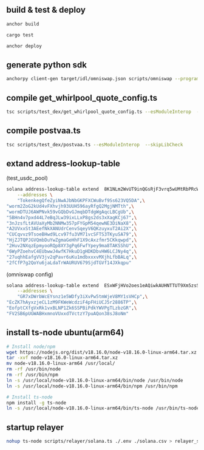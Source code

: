 ## build & test & deploy
```bash
anchor build

cargo test

anchor deploy
```

## generate python sdk
```bash
anchorpy client-gen target/idl/omniswap.json scripts/omniswap --program-id 4edLhT4MAausnqaxvB4ezcVG1adFnGw1QUMTvDMp4JVY
```

## compile get_whirlpool_quote_config.ts
```bash
tsc scripts/test_dex/get_whirlpool_quote_config.ts --esModuleInterop  --skipLibCheck
```

## compile postvaa.ts
```bash
tsc scripts/test_dex/postvaa.ts --esModuleInterop  --skipLibCheck
```

## extand address-lookup-table
(test_usdc_pool)
```bash
solana address-lookup-table extend  8K1NLm2WvUT9inQGsRjF3vrq5wUMtRbPRcWgNpUNNBFC \
    --addresses \
    "TokenkegQfeZyiNwAJbNbGKPFXCWuBvf9Ss623VQ5DA",\
"worm2ZoG2kUd4vFXhvjh93UUH596ayRfgQ2MgjNMTth",\
"wormDTUJ6AWPNvk59vGQbDvGJmqbDTdgWgAqcLBCgUb",\
"5BHn4v7pxd44L7eBqJLw39ixLLxP8gs2ds3xXagKCj67",\
"3nJzsfLtAVUaXyMb2NNMw357pFYGpM54qewNE3DiNaX8",\
"A2UVxxSt3AEefNkXANUdrCenvSqeyV6QKzuyxuT2Ai2X",\
"CUCqvvz9TsoeBHwd9Lcv97fu3VM71vcSFTS3TKyuSA79",\
"HjZJTQPJGVQmbDuYwZgmaGeHhF1X9cAxzfmr5CKkqwpd",\
"2Huv2NXqzEpmyooRQp8XY3gPq6FwfYpey9ma8TAKSShU",\
"6WyPZoehvC4EUbwwJ4wfK7HkuD1gHDKDbvHW6LCJNy4q",\
"27uqhhEafgVV3jv2qPavr6uKu1mdbxxxvMXjhLfbBALq",\
"2fCfP7g2QoYu6jaLdaTrWAURUV679SjdTGVf14JXkqpu"
```
(omniswap config)

```bash
solana address-lookup-table extend  ESxWFjHVo2oes1eAQiwkAUHNTTUT9Xm5zsSrE7QStYX8 \
    --addresses \
    "GR7xDWrbWcEYsnz1e5WDfy3iXvPw5tmWjeV8MY1sVHCp",\
"EcZK7hAyxzjeCL1zM9FKWeWcdziF4pFHiUCJ5r2886TP",\
"EofptCXfgVxRk1vxBLNP1Zk6SSPBiPdkYWVPgTLzbzGR",\
"FV2SB6pUGWABHxmnoVUxxdTVctzY7puAQon38sJ8oNm"
```

## install ts-node ubuntu(arm64)
```bash
# Install node/npm
wget https://nodejs.org/dist/v18.16.0/node-v18.16.0-linux-arm64.tar.xz
tar -xvf node-v18.16.0-linux-arm64.tar.xz
mv node-v18.16.0-linux-arm64 /usr/local/
rm -rf /usr/bin/node
rm -rf /usr/bin/npm
ln -s /usr/local/node-v18.16.0-linux-arm64/bin/node /usr/bin/node
ln -s /usr/local/node-v18.16.0-linux-arm64/bin/npm /usr/bin/npm

# Install ts-node
npm install -g ts-node
ln -s /usr/local/node-v18.16.0-linux-arm64/bin/ts-node /usr/bin/ts-node
```

## startup relayer
```bash
nohup ts-node scripts/relayer/solana.ts ./.env ./solana.csv > relayer_solana.log 2>&1 &
```
